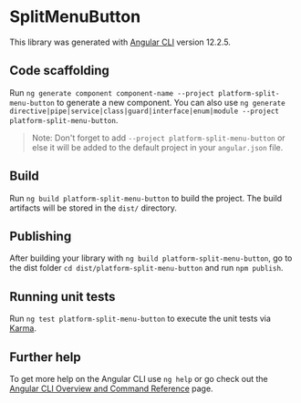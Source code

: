 # SplitMenuButton

This library was generated with [Angular CLI](https://github.com/angular/angular-cli) version 12.2.5.

## Code scaffolding

Run `ng generate component component-name --project platform-split-menu-button` to generate a new component. You can also use `ng generate directive|pipe|service|class|guard|interface|enum|module --project platform-split-menu-button`.
> Note: Don't forget to add `--project platform-split-menu-button` or else it will be added to the default project in your `angular.json` file. 

## Build

Run `ng build platform-split-menu-button` to build the project. The build artifacts will be stored in the `dist/` directory.

## Publishing

After building your library with `ng build platform-split-menu-button`, go to the dist folder `cd dist/platform-split-menu-button` and run `npm publish`.

## Running unit tests

Run `ng test platform-split-menu-button` to execute the unit tests via [Karma](https://karma-runner.github.io).

## Further help

To get more help on the Angular CLI use `ng help` or go check out the [Angular CLI Overview and Command Reference](https://angular.io/cli) page.
